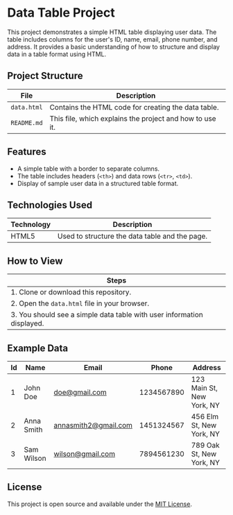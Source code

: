# Data Table Project

This project demonstrates a simple HTML table displaying user data. The table includes columns for the user's ID, name, email, phone number, and address. It provides a basic understanding of how to structure and display data in a table format using HTML.

## Project Structure

| File          | Description                                  |
|---------------|----------------------------------------------|
| `data.html`   | Contains the HTML code for creating the data table. |
| `README.md`   | This file, which explains the project and how to use it. |

## Features

- A simple table with a border to separate columns.
- The table includes headers (`<th>`) and data rows (`<tr>`, `<td>`).
- Display of sample user data in a structured table format.

## Technologies Used

| Technology    | Description                                  |
|---------------|----------------------------------------------|
| HTML5          | Used to structure the data table and the page. |

## How to View

| Steps                                 |
|---------------------------------------|
| 1. Clone or download this repository. |
| 2. Open the `data.html` file in your browser. |
| 3. You should see a simple data table with user information displayed. |

## Example Data

| Id  | Name        | Email                  | Phone       | Address                          |
|-----|-------------|------------------------|-------------|----------------------------------|
| 1   | John Doe    | doe@gmail.com           | 1234567890  | 123 Main St, New York, NY       |
| 2   | Anna Smith  | annasmith2@gmail.com    | 1451324567  | 456 Elm St, New York, NY        |
| 3   | Sam Wilson  | wilson@gmail.com        | 7894561230  | 789 Oak St, New York, NY        |

## License

This project is open source and available under the [MIT License](LICENSE).
